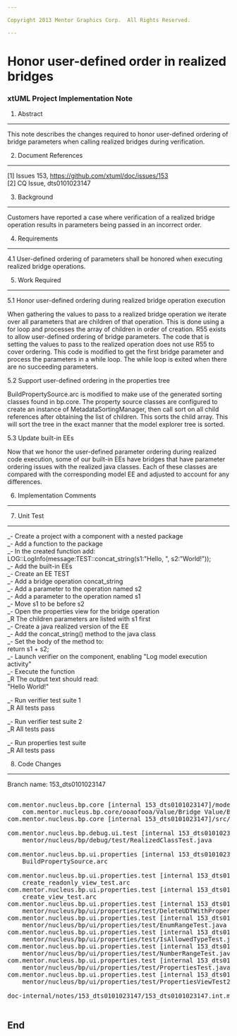 ```yaml
---

Copyright 2013 Mentor Graphics Corp.  All Rights Reserved.

---
```


# Honor user-defined order in realized bridges
### xtUML Project Implementation Note

1. Abstract
-----------
This note describes the changes required to honor user-defined ordering of
bridge parameters when calling realized bridges during verification.

2. Document References
----------------------
[1] Issues 153, https://github.com/xtuml/doc/issues/153  
[2] CQ Issue, dts0101023147  

3. Background
-------------
Customers have reported a case where verification of a realized bridge operation
results in parameters being passed in an incorrect order.

4. Requirements
---------------
4.1 User-defined ordering of parameters shall be honored when executing realized
    bridge operations.

5. Work Required
----------------
5.1 Honor user-defined ordering during realized bridge operation execution

When gathering the values to pass to a realized bridge operation we iterate over
all parameters that are children of that operation.  This is done using a for
loop and processes the array of children in order of creation.  R55 exists to
allow user-defined ordering of bridge parameters.  The code that is setting the
values to pass to the realized operation does not use R55 to cover ordering.
This code is modified to get the first bridge parameter and process the
parameters in a while loop.  The while loop is exited when there are no
succeeding parameters.

5.2 Support user-defined ordering in the properties tree

BuildPropertySource.arc is modified to make use of the generated sorting classes
found in bp.core.  The property source classes are configured to create an
instance of MetadataSortingManager, then call sort on all child references after
obtaining the list of children.  This sorts the child array.  This will sort the
tree in the exact manner that the model explorer tree is sorted.

5.3 Update built-in EEs

Now that we honor the user-defined parameter ordering during realized code
execution, some of our built-in EEs have bridges that have parameter ordering
issues with the realized java classes.  Each of these classes are compared with
the corresponding model EE and adjusted to account for any differences.

6. Implementation Comments
--------------------------

7. Unit Test
------------
_- Create a project with a component with a nested package   
_- Add a function to the package   
_- In the created function add:   
    LOG::LogInfo(message:TEST::concat_string(s1:"Hello, ", s2:"World!"));   
_- Add the built-in EEs   
_- Create an EE TEST   
_- Add a bridge operation concat_string   
_- Add a parameter to the operation named s2   
_- Add a parameter to the operation named s1   
_- Move s1 to be before s2   
_- Open the properties view for the bridge operation   
_R The children parameters are listed with s1 first   
_- Create a java realized version of the EE   
_- Add the concat_string() method to the java class   
_- Set the body of the method to:   
	return s1 + s2;   
_- Launch verifier on the component, enabling "Log model execution activity"   
_- Execute the function  
_R The output text should read:   
    "Hello World!"   

_- Run verifier test suite 1   
_R All tests pass   

_- Run verifier test suite 2   
_R All tests pass   

_- Run properties test suite   
_R All tests pass   

8. Code Changes
---------------
Branch name: 153_dts0101023147

<pre>

com.mentor.nucleus.bp.core [internal 153_dts0101023147]/models/
    com.mentor.nucleus.bp.core/ooaofooa/Value/Bridge Value/Bridge Value.xtuml
com.mentor.nucleus.bp.core [internal 153_dts0101023147]/src/lib/TIM.java

com.mentor.nucleus.bp.debug.ui.test [internal 153_dts0101023147]/src/com/
    mentor/nucleus/bp/debug/test/RealizedClassTest.java

com.mentor.nucleus.bp.ui.properties [internal 153_dts0101023147]/arc/
    BuildPropertySource.arc

com.mentor.nucleus.bp.ui.properties.test [internal 153_dts0101023147]/arc/
    create_readonly_view_test.arc
com.mentor.nucleus.bp.ui.properties.test [internal 153_dts0101023147]/arc/
    create_view_test.arc
com.mentor.nucleus.bp.ui.properties.test [internal 153_dts0101023147]/src/com/
    mentor/nucleus/bp/ui/properties/test/DeleteUDTWithPropertyShowing.java
com.mentor.nucleus.bp.ui.properties.test [internal 153_dts0101023147]/src/com/
    mentor/nucleus/bp/ui/properties/test/EnumRangeTest.java
com.mentor.nucleus.bp.ui.properties.test [internal 153_dts0101023147]/src/com/
    mentor/nucleus/bp/ui/properties/test/IsAllowedTypeTest.java
com.mentor.nucleus.bp.ui.properties.test [internal 153_dts0101023147]/src/com/
    mentor/nucleus/bp/ui/properties/test/NumberRangeTest.java
com.mentor.nucleus.bp.ui.properties.test [internal 153_dts0101023147]/src/com/
    mentor/nucleus/bp/ui/properties/test/PropertiesTest.java
com.mentor.nucleus.bp.ui.properties.test [internal 153_dts0101023147]/src/com/
    mentor/nucleus/bp/ui/properties/test/PropertiesViewTest2.java

doc-internal/notes/153_dts0101023147/153_dts0101023147.int.md

</pre>

End
---

